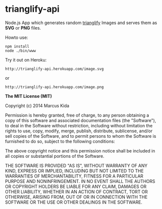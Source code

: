 # trianglify-api

Node.js App which generates random [trianglify](https://github.com/qrohlf/trianglify) Images and serves them as **SVG** or **PNG** files.


Howto use:

```
npm install
node ./bin/www
```

Try it out on Heroku:

```
http://trianglify-api.herokuapp.com/image.svg
```

or

```
http://trianglify-api.herokuapp.com/image.png
```

**The MIT License (MIT)**

Copyright (c) 2014 Marcus Kida

Permission is hereby granted, free of charge, to any person obtaining a copy of this software and associated documentation files (the "Software"), to deal in the Software without restriction, including without limitation the rights to use, copy, modify, merge, publish, distribute, sublicense, and/or sell copies of the Software, and to permit persons to whom the Software is furnished to do so, subject to the following conditions:

The above copyright notice and this permission notice shall be included in all copies or substantial portions of the Software.

THE SOFTWARE IS PROVIDED "AS IS", WITHOUT WARRANTY OF ANY KIND, EXPRESS OR IMPLIED, INCLUDING BUT NOT LIMITED TO THE WARRANTIES OF MERCHANTABILITY, FITNESS FOR A PARTICULAR PURPOSE AND NONINFRINGEMENT. IN NO EVENT SHALL THE AUTHORS OR COPYRIGHT HOLDERS BE LIABLE FOR ANY CLAIM, DAMAGES OR OTHER LIABILITY, WHETHER IN AN ACTION OF CONTRACT, TORT OR OTHERWISE, ARISING FROM, OUT OF OR IN CONNECTION WITH THE SOFTWARE OR THE USE OR OTHER DEALINGS IN THE SOFTWARE.
